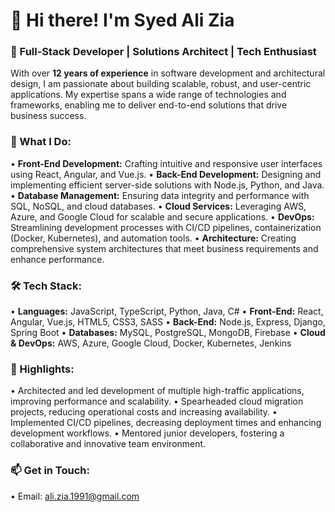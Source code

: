 <h1>👋 Hi there! I'm Syed Ali Zia</h1>

<h3>🔧 Full-Stack Developer | Solutions Architect | Tech Enthusiast</h3>

With over **12 years of experience** in software development and architectural design, I am passionate about building scalable, robust, and user-centric applications. My expertise spans a wide range of technologies and frameworks, enabling me to deliver end-to-end solutions that drive business success.

<h3>🚀 What I Do:</h3>

•	**Front-End Development:** Crafting intuitive and responsive user interfaces using React, Angular, and Vue.js.
•	**Back-End Development:** Designing and implementing efficient server-side solutions with Node.js, Python, and Java.
•	**Database Management:** Ensuring data integrity and performance with SQL, NoSQL, and cloud databases.
•	**Cloud Services:** Leveraging AWS, Azure, and Google Cloud for scalable and secure applications.
•	**DevOps:** Streamlining development processes with CI/CD pipelines, containerization (Docker, Kubernetes), and automation tools.
•	**Architecture:** Creating comprehensive system architectures that meet business requirements and enhance performance.

<h3>🛠️ Tech Stack:</h3>

•	**Languages:** JavaScript, TypeScript, Python, Java, C#
•	**Front-End:** React, Angular, Vue.js, HTML5, CSS3, SASS
•	**Back-End:** Node.js, Express, Django, Spring Boot
•	**Databases:** MySQL, PostgreSQL, MongoDB, Firebase
•	**Cloud & DevOps:** AWS, Azure, Google Cloud, Docker, Kubernetes, Jenkins

<h3>🌟 Highlights:</h3>

•	Architected and led development of multiple high-traffic applications, improving performance and scalability.
•	Spearheaded cloud migration projects, reducing operational costs and increasing availability.
•	Implemented CI/CD pipelines, decreasing deployment times and enhancing development workflows.
•	Mentored junior developers, fostering a collaborative and innovative team environment.

<h3>📫 Get in Touch:</h3>

•	Email: ali.zia.1991@gmail.com
